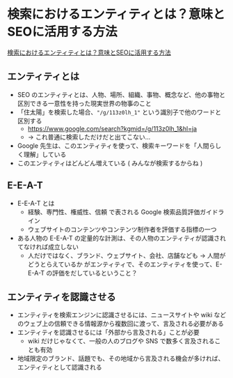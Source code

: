 # 検索におけるエンティティとは？意味とSEOに活用する方法

[検索におけるエンティティとは？意味とSEOに活用する方法](https://www.bodhi.co.jp/entity-in-seo)

## エンティティとは

- SEO のエンティティとは、人物、場所、組織、事物、概念など、他の事物と区別できる一意性を持った現実世界の物事のこと
- 「住太陽」を検索した場合、`"/g/113z0lh_1"` という識別子で他のワードと区別する
  - https://www.google.com/search?kgmid=/g/113z0lh_1&hl=ja
  - -> これ普通に検索しただけだと出てこない...
- Google 先生は、このエンティティを使って、検索キーワードを「人間らしく理解」している
- このエンティティはどんどん増えている ( みんなが検索するからね )

## E-E-A-T

- E-E-A-T とは
  - 経験、専門性、権威性、信頼 で表される Google 検索品質評価ガイドライン
  - ウェブサイトのコンテンツやコンテンツ制作者を評価する指標の一つ
- ある人物の E-E-A-T の定量的な計測は、その人物のエンティティが認識されてなければ成立しない
  - 人だけではなく、ブランド、ウェブサイト、会社、店舗なども
-> 人間がどうとらえているか がエンティティで、そのエンティティを使って、E-E-A-T の評価をだしているということ？

## エンティティを認識させる

- エンティティを検索エンジンに認識させるには、ニュースサイトや wiki などのウェブ上の信頼できる情報源から複数回に渡って、言及される必要がある
- エンティティを認識させるには「外部から言及される」ことが必要
  - wiki だけじゃなくて、一般の人のブログや SNS で数多く言及されることも有効
- 地域限定のブランド、話題でも、その地域から言及される機会が多ければ、エンティティとして認識される